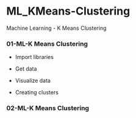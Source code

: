 # ML_KMeans-Clustering
Machine Learning - K Means Clustering

### 01-ML-K Means Clustering
- Import libraries

- Get data

- Visualize data

- Creating clusters

### 02-ML-K Means Clustering
